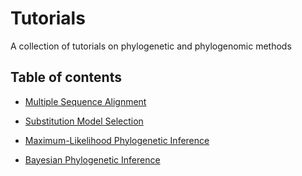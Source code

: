 # Tutorials

A collection of tutorials on phylogenetic and phylogenomic methods


## Table of contents

* [Multiple Sequence Alignment](multiple_sequence_alignment)

* [Substitution Model Selection](substitution_model_selection)

* [Maximum-Likelihood Phylogenetic Inference](ml_phylogeny_inference)

* [Bayesian Phylogenetic Inference](bayesian_phylogeny_inference)